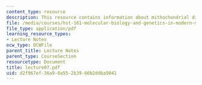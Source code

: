 ```yaml
---
content_type: resource
description: This resource contains information about mithochondrial disorders.
file: /media/courses/hst-161-molecular-biology-and-genetics-in-modern-medicine-fall-2007/d2f967ef36a90a552b3966b2ddba5041_lecture07.pdf
file_type: application/pdf
learning_resource_types:
- Lecture Notes
ocw_type: OCWFile
parent_title: Lecture Notes
parent_type: CourseSection
resourcetype: Document
title: lecture07.pdf
uid: d2f967ef-36a9-0a55-2b39-66b2ddba5041
---
```

